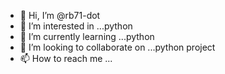 - 👋 Hi, I’m @rb71-dot
- 👀 I’m interested in ...python
- 🌱 I’m currently learning ...python
- 💞️ I’m looking to collaborate on ...python project
- 📫 How to reach me ...

<!---
rb71-dot/rb71-dot is a ✨ special ✨ repository because its `README.md` (this file) appears on your GitHub profile.
You can click the Preview link to take a look at your changes.
--->
